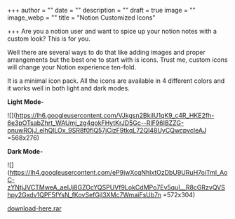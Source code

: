 +++
author = ""
date = ""
description = ""
draft = true
image = ""
image_webp = ""
title = "Notion Customized Icons"

+++
Are you a notion user and want to spice up your notion notes with a custom look? This is for you.

Well there are several ways to do that like adding images and proper arrangements but the best one to start with is icons. Trust me, custom icons will change your Notion experience ten-fold.

It is a minimal icon pack. All the icons are available in 4 different colors and it works well in both light and dark modes.

**Light Mode-**

![](https://lh6.googleusercontent.com/VJkgsn2BkiIU1qK9_c4R_HKE2fh-6e3pOTsabZhrt_WAUmj_zg4qokFHytKrJD5Gc--RlF96IBZZG-onuwROjJ_elhQlLOx_9SR8f0flQ57jCizF9tkqL72Ql48UyCQwcpvcIeAJ =568x276)

**Dark Mode-**

![](https://lh4.googleusercontent.com/eP9jwXcqNhlxtOzDbU9URuH7oiTmI_AoC-zYNtjJVCTMweA_aeIJj8GZOcYQSPUVf9LokCdMPo7Ev5quI__R8cGRzvQVShpy2Gxdv1QPF5fYsN_fKovSefGjI3XMc7WmaiFsUb7n =572x304)

[download-here.rar](/images/download-here.rar "Download Here")